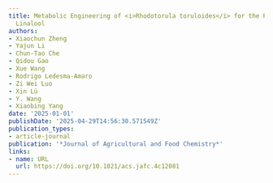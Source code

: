 ```yaml
---
title: Metabolic Engineering of <i>Rhodotorula toruloides</i> for the Production of
  Linalool
authors:
- Xiaochun Zheng
- Yajun Li
- Chun‐Tao Che
- Qidou Gao
- Xue Wang
- Rodrigo Ledesma‐Amaro
- Zi Wei Luo
- Xin Lü
- Y. Wang
- Xiaobing Yang
date: '2025-01-01'
publishDate: '2025-04-29T14:56:30.571549Z'
publication_types:
- article-journal
publication: '*Journal of Agricultural and Food Chemistry*'
links:
- name: URL
  url: https://doi.org/10.1021/acs.jafc.4c12081
---
```

